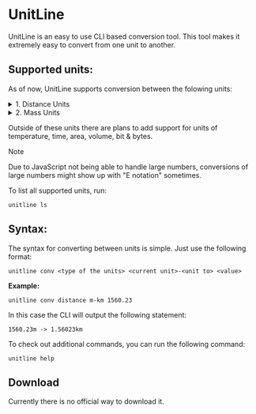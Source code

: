 # UnitLine
UnitLine is an easy to use CLI based conversion tool. This tool makes it extremely easy to convert from one unit to another.

## Supported units:
As of now, UnitLine supports conversion between the folowing units:
<details>
<summary>1. Distance Units</summary>

- Kilometer (km)
- Hectometer (hm)
- Decameter (dam)
- Meter (m)
- Decimeter (dm)
- Centimeter (cm)
- Millimeter (mm)
- Micrometer (μm/um)
- Nanometer (nm)
</details>

<details>
<summary>2. Mass Units</summary>

- Short Tonne (t)
- Kilogram (kg)
- Hectogram (hg)
- Decagram (dag)
- Gram (g)
- Carat (ct)
- Decigram (dg)
- Centigram (cg)
- Milligram (mg)
- Microgram (ug)
- Nanogram (ng)
</details>


Outside of these units there are plans to add support for units of temperature, time, area, volume, bit & bytes.

> [!NOTE]
> Due to JavaScript not being able to handle large numbers, conversions of large numbers might show up with "E notation" sometimes.

To list all supported units, run:
```
unitline ls
```

## Syntax:
The syntax for converting between units is simple. Just use the following format:
```
unitline conv <type of the units> <current unit>-<unit to> <value>
```
**Example:**
```
unitline conv distance m-km 1560.23
```
In this case the CLI will output the following statement:
```
1560.23m -> 1.56023km
```

To check out additional commands, you can run the following command:
```
unitline help
```
## Download
Currently there is no official way to download it.